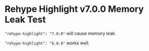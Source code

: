 # Rehype Highlight v7.0.0 Memory Leak Test

`"rehype-highlight": "7.0.0"` will cause memory leak.

`"rehype-highlight": "6.0.0"` works well.
